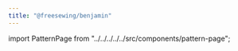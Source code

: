 ```yaml
---
title: "@freesewing/benjamin"
---
```


import PatternPage from "../../../../../src/components/pattern-page";

<PatternPage pattern="benjamin" />

